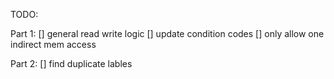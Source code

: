 TODO:

Part 1:
[] general read write logic
[] update condition codes
[] only allow one indirect mem access

Part 2:
[] find duplicate lables

